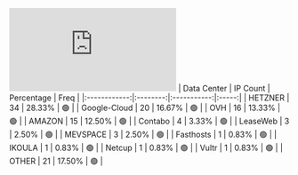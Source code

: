 ![Diagramm](https://github.com/obajay/StateSync-snapshots/blob/main/Projects/BandProtocol/1/README.md)
| Data Center | IP Count | Percentage | Freq |
|:------------:|:--------:|:-----------:|:-----:|
| HETZNER | 34 | 28.33% | 🟢 |
| Google-Cloud | 20 | 16.67% | 🟢 |
| OVH | 16 | 13.33% | 🟢 |
| AMAZON | 15 | 12.50% | 🟢 |
| Contabo | 4 | 3.33% | 🟢 |
| LeaseWeb | 3 | 2.50% | 🟢 |
| MEVSPACE | 3 | 2.50% | 🟢 |
| Fasthosts | 1 | 0.83% | 🟢 |
| IKOULA | 1 | 0.83% | 🟢 |
| Netcup | 1 | 0.83% | 🟢 |
| Vultr | 1 | 0.83% | 🟢 |
| OTHER | 21 | 17.50% | 🟢 |